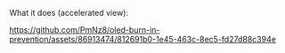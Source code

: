 What it does (accelerated view):

https://github.com/PmNz8/oled-burn-in-prevention/assets/86913474/812691b0-1e45-463c-8ec5-fd27d88c394e

